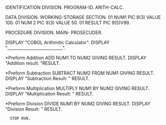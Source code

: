 IDENTIFICATION DIVISION.
PROGRAM-ID. ARITH-CALC.

DATA DIVISION. 
WORKING-STORAGE SECTION. 
  01 NUM1 PIC 9(3) VALUE 100.
  01 NUM 2 PIC 9(3) VALUE 50.
  01 RESULT PIC 9(5)V99.

PROCEDURE DIVISION. 
MAIN- PROSECUDER. 

  DISPLAY "COBOL Arithmitic Calculator".
  DISPLAY "___________________________". 

*Preform Addition
  ADD NUM1 TO NUM2 GIVING RESULT. 
  DISPLAY "Addition result: "RESULT.

*Preform Subtraction
  SUBTRACT NUM2 FROM NUM1 GIVING RESULT. 
  DISPLAY "Subtraction Result: " RESULT. 

  *Preform Multiplication 
    MULTIPLY NUM1 BY NUM2 GIVING RESULT.
    DISPLAY "Multiplication Result: " RESULT.

  *Preform Division
      DIVIDE NUM1 BY NUM2 GIVING RESULT. 
      DISPLAY "Division Result: " RESULT. 

      STOP RUN. 
